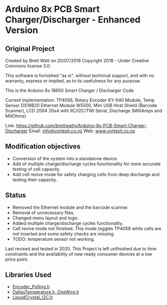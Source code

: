 # Arduino 8x PCB Smart Charger/Discharger - Enhanced Version

## Original Project
Created by Brett Watt on 20/07/2018 Copyright 2018 - Under Creative Commons license 3.0:

This software is furnished "as is", without technical support, and with no warranty, express or implied, as to its usefulness for any purpose.

This is the Arduino 8x 18650 Smart Charger / Discharger Code

Current implementation: TP4056, Rotary Encoder KY-040 Module, Temp Sensor DS18B20 Ethernet Module W5500, Mini USB Host Shield (Barcode Scanner), LCD 2004 20x4 with IIC/I2C/TWI Serial, Discharge (MilliAmps and MillOhms)

Link: https://github.com/brettwatty/Arduino-8x-PCB-Smart-Charger-Discharger
Email: info@vortexit.co.nz Web: www.vortexit.co.nz


## Modification objectives
- Conversion of the system into a standalone device.
- Add of multiple charge/discharge cycles functionality for more accurate testing of cell capacity.
- Add cell revive mode for safely charging cells from deep discharge and testing their capacity.

## Status
- Removed the Ethernet module and the barcode scanner.
- Removal of unnecessary files.
- Changed menu layout and logic.
- Added multiple charge/discharge cycles functionality.
- Cell revive mode not finished. This mode toggles TP4056 while cells are not inserted and some safety checks are missing.
- TODO: temperature sensor not working.

Last revised and tested in 2020.
This Project is left unfinished due to time constraints and the availability of new ready consumer devices at a low price point.

## Libraries Used
- [Encoder_Polling.h](https://github.com/frodofski/Encoder_Polling/)
- [DallasTemperature.h, OneWire.h](https://github.com/milesburton/Arduino-Temperature-Control-Library)
- [LiquidCrystal_I2C.h](https://github.com/marcoschwartz/LiquidCrystal_I2C)

